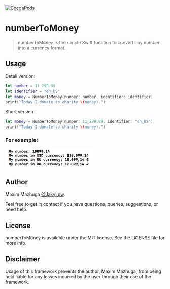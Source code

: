 
[![CocoaPods](https://img.shields.io/cocoapods/p/AFNetworking.svg?style=plastic)](https://github.com/JakyLow/numberToMoney)

# numberToMoney
> numberToMoney is the simple Swift function to convert any number into a currency format.

## Usage
Detail version:
```swift
let number = 11_299.99
let identifier = "en_US"
let money = NumberToMoney(number: number, identifier: identifier)
print("Today I donate to charity \(money).")
```

Short version
```swift
let money = NumberToMoney(number: 11_299.99, identifier: "en_US")
print("Today I donate to charity \(money).")
```

### For example:
![](https://github.com/JakyLow/numberToMoney/blob/master/example.png?raw=true)


## Author
Maxim Mazhuga [@JakyLow](https://www.facebook.com/maxim.mazhuga). 

Feel free to get in contact if you have questions, queries, suggestions, or need help.

## License

numberToMoney is available under the MIT license. See the LICENSE file for more info.

## Disclaimer

Usage of this framework prevents the author, Maxim Mazhuga, from being held liable for any losses incurred by the user through their use of the framework.
